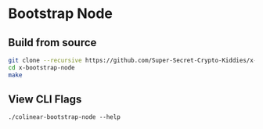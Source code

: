 # Bootstrap Node

## Build from source

```bash
git clone --recursive https://github.com/Super-Secret-Crypto-Kiddies/x-bootstrap-node.git
cd x-bootstrap-node
make
```

## View CLI Flags
```
./colinear-bootstrap-node --help
```
